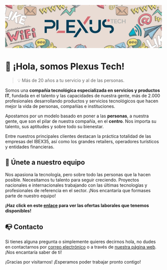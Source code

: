 ![Plexus Tech](/profile/assets/banner.jpg)

# 👋 ¡Hola, somos Plexus Tech!

> 💡 Más de 20 años a tu servicio y al de las personas.

Somos una **compañía tecnológica especializada en servicios y productos IT**, fundada en el talento y las capacidades de nuestra gente, más de 2.000 profesionales desarrollando productos y servicios tecnológicos que hacen mejor la vida de personas, compañías e instituciones.

Apostamos por un modelo basado en poner a las **personas**, a nuestra gente, que son el pilar de nuestra compañía, en el **centro**. Nos importa su talento, sus aptitudes y sobre todo su bienestar.

Entre nuestros principales clientes destacan la práctica totalidad de las empresas del IBEX35, así como los grandes retailers, operadores turísticos y entidades financieras.

## 🫵 Únete a nuestro equipo

Nos apasiona la tecnología, pero sobre todo las personas que la hacen posible. Necesitamos tu talento para seguir creciendo. Proyectos nacionales e internacionales trabajando con las últimas tecnologías y profesionales de referencia en el sector. ¡Nos encantaría que formases parte de nuestro equipo!

**¡Haz click en este [enlace](https://www.linkedin.com/company/plexus-tech/jobs/) para ver las ofertas laborales que tenemos disponibles!**

## 📭 Contacto

Si tienes alguna pregunta o simplemente quieres decirnos hola, no dudes en contactarnos por [correo electrónico](info@plexus.es) o a través de [nuestra página web](https://www.plexus.es/). ¡Nos encantaría saber de ti!

¡Gracias por visitarnos! ¡Esperamos poder trabajar pronto contigo!
